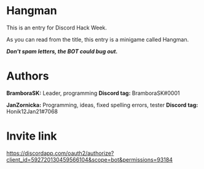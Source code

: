 # Hangman

This is an entry for Discord Hack Week.

As you can read from the title, this entry is a minigame called Hangman.

***Don't spam letters, the BOT could bug out.***

# Authors

**BramboraSK:** Leader, programming
**Discord tag:** BramboraSK#0001


**JanZornicka:** Programming, ideas, fixed spelling errors, tester
**Discord tag:** Honik12Jan21#7068

# Invite link

https://discordapp.com/oauth2/authorize?client_id=592720130459566104&scope=bot&permissions=93184
